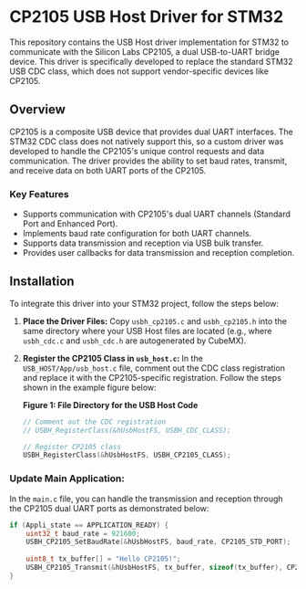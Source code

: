 # CP2105 USB Host Driver for STM32

This repository contains the USB Host driver implementation for STM32 to communicate with the Silicon Labs CP2105, a dual USB-to-UART bridge device. This driver is specifically developed to replace the standard STM32 USB CDC class, which does not support vendor-specific devices like CP2105.

## Overview

CP2105 is a composite USB device that provides dual UART interfaces. The STM32 CDC class does not natively support this, so a custom driver was developed to handle the CP2105's unique control requests and data communication. The driver provides the ability to set baud rates, transmit, and receive data on both UART ports of the CP2105.

### Key Features
- Supports communication with CP2105's dual UART channels (Standard Port and Enhanced Port).
- Implements baud rate configuration for both UART channels.
- Supports data transmission and reception via USB bulk transfer.
- Provides user callbacks for data transmission and reception completion.

## Installation

To integrate this driver into your STM32 project, follow the steps below:

1. **Place the Driver Files:**
   Copy `usbh_cp2105.c` and `usbh_cp2105.h` into the same directory where your USB Host files are located (e.g., where `usbh_cdc.c` and `usbh_cdc.h` are autogenerated by CubeMX).

2. **Register the CP2105 Class in `usb_host.c`:**
   In the `USB_HOST/App/usb_host.c` file, comment out the CDC class registration and replace it with the CP2105-specific registration. Follow the steps shown in the example figure below:

   **Figure 1: File Directory for the USB Host Code**

   ```c
   // Comment out the CDC registration
   // USBH_RegisterClass(&hUsbHostFS, USBH_CDC_CLASS);

   // Register CP2105 class 
   USBH_RegisterClass(&hUsbHostFS, USBH_CP2105_CLASS);
    ```

### Update Main Application:
In the `main.c` file, you can handle the transmission and reception through the CP2105 dual UART ports as demonstrated below:

```c
if (Appli_state == APPLICATION_READY) {
    uint32_t baud_rate = 921600;
    USBH_CP2105_SetBaudRate(&hUsbHostFS, baud_rate, CP2105_STD_PORT);
    
    uint8_t tx_buffer[] = "Hello CP2105!";
    USBH_CP2105_Transmit(&hUsbHostFS, tx_buffer, sizeof(tx_buffer), CP2105_STD_PORT);
}

```

